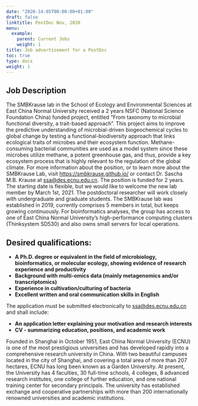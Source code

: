 ```yaml
---
date: "2020-14-05T00:00:00+01:00"
draft: false
linktitle: PostDoc Nov, 2020
menu:
  example:
    parent: Current Jobs
    weight: 1
title: Job advertisement for a PostDoc
toc: true
type: docs
weight: 1
---
```



## Job Description ##
The SMBKrause lab in the School of Ecology and Environmental Sciences at East China Normal University received a 2 years NSFC (National Science Foundation China) funded project, entitled “From taxonomy to microbial functional diversity, a trait-based approach”. This project aims to improve the predictive understanding of microbial-driven biogeochemical cycles to global change by testing a functional-biodiversity approach that links ecological traits of microbes and their ecosystem function. Methane-consuming bacterial communities are used as a model system since these microbes utilize methane, a potent greenhouse gas, and thus, provide a key ecosystem process that is highly relevant to the regulation of the global climate. For more information about the position, or to learn more about the SMBKrause Lab, visit https://smbkrause.github.io/ or contact Dr. Sascha M.B. Krause at ssa@des.ecnu.edu.cn. The position is funded for 2 years. The starting date is flexible, but we would like to welcome the new lab member by March 1st, 2021. The postdoctoral researcher will work closely with undergraduate and graduate students. The SMBKrause lab was established in 2019, currently comprises 5 members in total, but keeps growing continuously. For bioinformatics analyses, the group has access to one of East China Normal University’s high-performance computing clusters (Thinksystem SD530) and also owns small servers for local operations.

## Desired qualifications: ##
* **A Ph.D. degree or equivalent in the field of microbiology, bioinformatics, or molecular ecology, showing evidence of research experience and productivity** 
* **Background with multi-omics data (mainly metagenomics and/or transcriptomics)**
* **Experience in cultivation/culturing of bacteria** 
* **Excellent written and oral communication skills in English** 

The application must be submitted electronically to ssa@des.ecnu.edu.cn and shall include: 
* **An application letter explaining your motivation and research interests** 
* **CV - summarizing education, positions, and academic work** 
 
Founded in Shanghai in October 1951, East China Normal University (ECNU) is one of the most prestigious universities and has developed rapidly into a comprehensive research university in China. With two beautiful campuses located in the city of Shanghai, and covering a total area of more than 207 hectares, ECNU has long been known as a Garden University. At present, the University has 4 faculties, 30 full-time schools, 4 colleges, 8 advanced research institutes, one college of further education, and one national training center for secondary principals. The university has established exchange and cooperative partnerships with more than 200 internationally renowned universities and academic institutions.